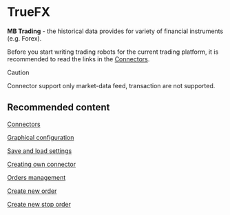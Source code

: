 # TrueFX

**MB Trading** \- the historical data provides for variety of financial instruments (e.g. Forex).

Before you start writing trading robots for the current trading platform, it is recommended to read the links in the [Connectors](API_Connectors.md). 

> [!CAUTION]
> Connector support only market\-data feed, transaction are not supported. 

## Recommended content

[Connectors](API_Connectors.md)

[Graphical configuration](API_ConnectorsUIConfiguration.md)

[Save and load settings](API_Connectors_SaveConnectorSettings.md)

[Creating own connector](ConnectorCreating.md)

[Orders management](Orders.md)

[Create new order](CreateNewOrder.md)

[Create new stop order](API_StopOrders.md)
